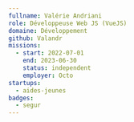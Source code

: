 ```yaml
---
fullname: Valérie Andriani
role: Développeuse Web JS (VueJS)
domaine: Développement
github: Valandr
missions:
  - start: 2022-07-01
    end: 2023-06-30
    status: independent
    employer: Octo
startups:
  - aides-jeunes
badges:
  - segur
---
```

